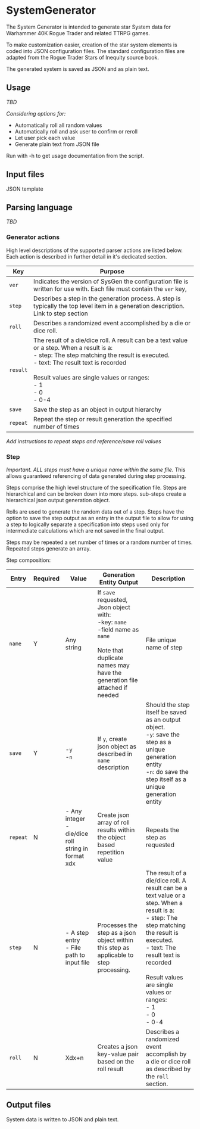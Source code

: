 # SystemGenerator

The System Generator is intended to generate star System data for Warhammer 40K Rogue Trader and related TTRPG games.

To make customization easier, creation of the star system elements is coded into JSON configuration files. The standard configuration files are adapted from the Rogue Trader Stars of Inequity source book.

The generated system is saved as JSON and as plain text.

## Usage

_TBD_

_Considering options for:_
- Automatically roll all random values
- Automatically roll and ask user to confirm or reroll
- Let user pick each value
- Generate plain text from JSON file

Run with -h to get usage documentation from the script.

## Input files

JSON template 

## Parsing language

_TBD_

### Generator actions

High level descriptions of the supported parser actions are listed below. Each action is described in further detail in it's dedicated section.

| Key      | Purpose                                                                                                                                                                                                                                                                                                                                                                                                     |
|----------|-------------------------------------------------------------------------------------------------------------------------------------------------------------------------------------------------------------------------------------------------------------------------------------------------------------------------------------------------------------------------------------------------------------|
| `ver`    | Indicates the version of SysGen the configuration file is written for use with. Each file must contain the `ver` key,                                                                                                                                                                                                                                                                                       |
| `step`   | Describes a step in the generation process. A step is typically the top level item in a generation description.<br>Link to step section |
| `roll`   | Describes a randomized event accomplished by a die or dice roll.                                                             |
| `result` | The result of a die/dice roll. A result can be a text value or a step. When a result is a:<br>- step: The step matching the result is executed.<br>- text: The result text is recorded<br><br>Result values are single values or ranges:<br>- 1<br>- 0<br>- 0-4                                                                                                                                             |
| `save` | Save the step as an object in output hierarchy |
| `repeat` | Repeat the step or result generation the specified number of times  |

_Add instructions to repeat steps and reference/save roll values_

### Step
_Important. ALL steps must have a unique name within the same file._ This allows guaranteed referencing of data generated during step processing.

Steps comprise the high level structure of the specification file. Steps are hierarchical and can be broken down into more steps. sub-steps create a hierarchical json output generation object.

Rolls are used to generate the random data out of a step. Steps have the option to save the step output as an entry in the output file to allow for using a step to logically separate a specification into steps used only for intermediate calculations which are not saved in the final output.

Steps may be repeated a set number of times or a random number of times. Repeated steps generate an array.

Step composition:

| Entry    | Required | Value                                                 | Generation Entity Output                                                                                                                                         | Description                                                                                                                                                                                                                                                     |
|----------|----------|-------------------------------------------------------|------------------------------------------------------------------------------------------------------------------------------------------------------------------|-----------------------------------------------------------------------------------------------------------------------------------------------------------------------------------------------------------------------------------------------------------------|
| `name`   | Y        | Any string                                            | If `save` requested, Json object with:<br>-key: `name`<br>-field name as `name`<br><br>Note that duplicate names may have the generation file attached if needed | File unique name of step                                                                                                                                                                                                                                        |
| `save`   | Y        | -`y`<br>-`n`                                          | If `y`, create json object as described in `name` description                                                                                                    | Should the step itself be saved as an output object.<br>-`y`: save the step as a unique generation entity<br>-`n`: do save the step itself as a unique generation entity                                                                                        |
| `repeat` | N        | - Any integer<br>- die/dice roll string in format xdx | Create json array of roll results within the object based repetition value                                                                                       | Repeats the step as requested                                                                                                                                                                                                                                   |
| `step`   | N        | - A step entry<br>- File path to input file           | Processes the step as a json object within this step as applicable to step processing.                                                                           | The result of a die/dice roll. A result can be a text value or a step. When a result is a:<br>- step: The step matching the result is executed.<br>- text: The result text is recorded<br><br>Result values are single values or ranges:<br>- 1<br>- 0<br>- 0-4 |
| `roll`   | N        | Xdx+n                                                 | Creates a json key-value pair based on the roll result                                                                                                           | Describes a randomized event accomplish by a die or dice roll as described by the `roll` section.                                                                                                                                                               |


## Output files
System data is written to JSON and plain text.